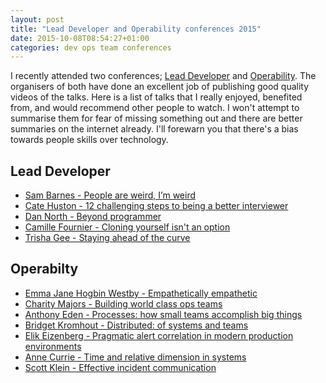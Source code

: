 ```yaml
---
layout: post
title: "Lead Developer and Operability conferences 2015"
date: 2015-10-08T08:54:27+01:00
categories: dev ops team conferences
---
```


I recently attended two conferences; [Lead Developer](http://2015.theleaddeveloper.com/)
and [Operability](http://operability.io). The organisers of both have done
an excellent job of publishing good quality videos of the talks. Here is a
list of talks that I really enjoyed, benefited from, and would recommend
other people to watch. I won't attempt to summarise them for fear of missing
something out and there are better summaries on the internet already. I'll
forewarn you that there's a bias towards people skills over technology.

## Lead Developer

- [Sam Barnes - People are weird, I’m weird](https://vimeo.com/album/3591333/video/139910836)
- [Cate Huston - 12 challenging steps to being a better interviewer](https://vimeo.com/album/3591333/video/139910837)
- [Dan North - Beyond programmer](https://vimeo.com/album/3591333/video/139910835)
- [Camille Fournier - Cloning yourself isn't an option](https://vimeo.com/album/3591333/video/139907569)
- [Trisha Gee - Staying ahead of the curve](https://vimeo.com/album/3591333/video/139726208)

## Operabilty

- [Emma Jane Hogbin Westby - Empathetically empathetic](https://www.youtube.com/watch?v=xc15bioRdgs)
- [Charity Majors - Building world class ops teams](https://www.youtube.com/watch?v=l4vKPZW-m0E)
- [Anthony Eden - Processes: how small teams accomplish big things](https://www.youtube.com/watch?v=9JjURkuIvy8)
- [Bridget Kromhout - Distributed: of systems and teams](https://www.youtube.com/watch?v=YrpSblFRaI4)
- [Elik Eizenberg - Pragmatic alert correlation in modern production environments](https://www.youtube.com/watch?v=EXk19d09n54)
- [Anne Currie - Time and relative dimension in systems](https://www.youtube.com/watch?v=-WIZ9_Rhc4A)
- [Scott Klein - Effective incident communication](https://www.youtube.com/watch?v=ySSdqfZlC7Y)
